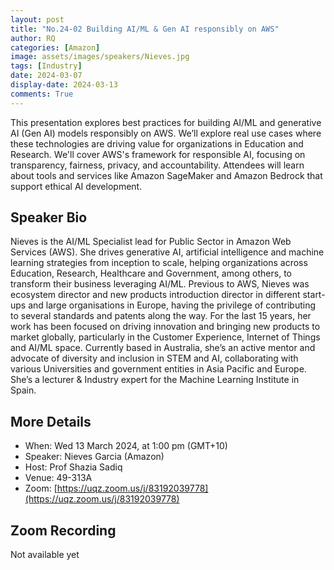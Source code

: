```yaml
---
layout: post
title: "No.24-02 Building AI/ML & Gen AI responsibly on AWS"
author: RQ
categories: [Amazon]
image: assets/images/speakers/Nieves.jpg
tags: [Industry]
date: 2024-03-07
display-date: 2024-03-13
comments: True
---
```


This presentation explores best practices for building AI/ML and generative AI (Gen AI) models responsibly on AWS. We’ll explore real use cases where these technologies are driving value for organizations in Education and Research. We'll cover AWS's framework for responsible AI, focusing on transparency, fairness, privacy, and accountability. Attendees will learn about tools and services like Amazon SageMaker and Amazon Bedrock that support ethical AI development.

## Speaker Bio

Nieves is the AI/ML Specialist lead for Public Sector in Amazon Web Services (AWS). She drives generative AI, artificial intelligence and machine learning strategies from inception to scale, helping organizations across Education, Research, Healthcare and Government, among others, to transform their business leveraging AI/ML. Previous to AWS, Nieves was ecosystem director and new products introduction director in different start-ups and large organisations in Europe, having the privilege of contributing to several standards and patents along the way. For the last 15 years, her work has been focused on driving innovation and bringing new products to market globally, particularly in the Customer Experience, Internet of Things and AI/ML space. Currently based in Australia, she’s an active mentor and advocate of diversity and inclusion in STEM and AI, collaborating with various Universities and government entities in Asia Pacific and Europe. She’s a lecturer & Industry expert for the Machine Learning Institute in Spain.

## More Details

- When: Wed 13 March 2024, at 1:00 pm (GMT+10)
- Speaker: Nieves Garcia (Amazon)
- Host: Prof Shazia Sadiq
- Venue: 49-313A
- Zoom: [https://uqz.zoom.us/j/83192039778](https://uqz.zoom.us/j/83192039778)

## Zoom Recording
Not available yet
